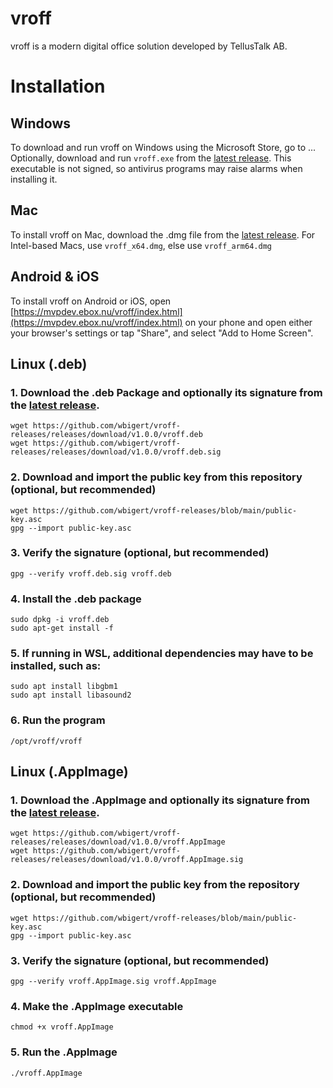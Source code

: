 # vroff
vroff is a modern digital office solution developed by TellusTalk AB.

# Installation

## Windows
To download and run vroff on Windows using the Microsoft Store, go to ... Optionally, download and run ```vroff.exe``` from the [latest release](https://github.com/wbigert/vroff-releases/releases). This executable is not signed, so antivirus programs may raise alarms when installing it.

## Mac
To install vroff on Mac, download the .dmg file from the [latest release](https://github.com/wbigert/vroff-releases/releases). For Intel-based Macs, use ```vroff_x64.dmg```, else use ```vroff_arm64.dmg```

## Android & iOS
To install vroff on Android or iOS, open [https://mvpdev.ebox.nu/vroff/index.html](https://mvpdev.ebox.nu/vroff/index.html) on your phone and open either your browser's settings or tap "Share", and select "Add to Home Screen".

## Linux (.deb)
### 1. Download the .deb Package and optionally its signature from the [latest release](https://github.com/wbigert/vroff-releases/releases).
    wget https://github.com/wbigert/vroff-releases/releases/download/v1.0.0/vroff.deb
    wget https://github.com/wbigert/vroff-releases/releases/download/v1.0.0/vroff.deb.sig 

### 2. Download and import the public key from this repository (optional, but recommended)
    wget https://github.com/wbigert/vroff-releases/blob/main/public-key.asc
    gpg --import public-key.asc

### 3. Verify the signature (optional, but recommended)
    gpg --verify vroff.deb.sig vroff.deb

### 4. Install the .deb package
    sudo dpkg -i vroff.deb
    sudo apt-get install -f

### 5. If running in WSL, additional dependencies may have to be installed, such as:
    sudo apt install libgbm1
    sudo apt install libasound2

### 6. Run the program
    /opt/vroff/vroff

## Linux (.AppImage)
### 1. Download the .AppImage and optionally its signature from the [latest release](https://github.com/wbigert/vroff-releases/releases).
    wget https://github.com/wbigert/vroff-releases/releases/download/v1.0.0/vroff.AppImage
    wget https://github.com/wbigert/vroff-releases/releases/download/v1.0.0/vroff.AppImage.sig

### 2. Download and import the public key from the repository (optional, but recommended)
    wget https://github.com/wbigert/vroff-releases/blob/main/public-key.asc
    gpg --import public-key.asc

### 3. Verify the signature (optional, but recommended)
    gpg --verify vroff.AppImage.sig vroff.AppImage

### 4. Make the .AppImage executable
    chmod +x vroff.AppImage

### 5. Run the .AppImage
    ./vroff.AppImage
